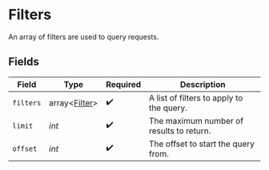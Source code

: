 # Filters

An array of filters are used to query requests.


## Fields

| Field                                          | Type                                           | Required                                       | Description                                    |
| ---------------------------------------------- | ---------------------------------------------- | ---------------------------------------------- | ---------------------------------------------- |
| `filters`                                      | array<[Filter](../../models/shared/Filter.md)> | :heavy_check_mark:                             | A list of filters to apply to the query.       |
| `limit`                                        | *int*                                          | :heavy_check_mark:                             | The maximum number of results to return.       |
| `offset`                                       | *int*                                          | :heavy_check_mark:                             | The offset to start the query from.            |